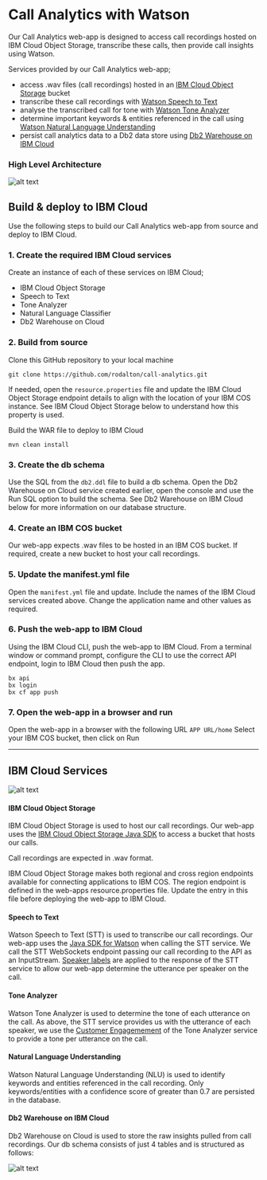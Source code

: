 # Call Analytics with Watson
Our Call Analytics web-app is designed to access call recordings hosted on IBM Cloud Object Storage, transcribe these calls, then provide call insights using Watson.

Services provided by our Call Analytics web-app;
- access .wav files (call recordings) hosted in an [IBM Cloud Object Storage](https://www.ibm.com/cloud/object-storage) bucket
- transcribe these call recordings with [Watson Speech to Text](https://www.ibm.com/watson/services/speech-to-text/)
- analyse the transcribed call for tone with [Watson Tone Analyzer](https://www.ibm.com/watson/services/tone-analyzer/)
- determine important keywords & entities referenced in the call using [Watson Natural Language Understanding](https://www.ibm.com/watson/services/natural-language-understanding/)
- persist call analytics data to a Db2 data store using [Db2 Warehouse on IBM Cloud](https://www.ibm.com/cloud/db2-warehouse-on-cloud)

### High Level Architecture
![alt text](https://ibm.box.com/shared/static/lgzjxw7wdy2aaz2l621csdvf5u4kgtc5.jpg "High level architecture")

## Build & deploy to IBM Cloud
Use the following steps to build our Call Analytics web-app from source and deploy to IBM Cloud.

### 1. Create the required IBM Cloud services
Create an instance of each of these services on IBM Cloud;
- IBM Cloud Object Storage
- Speech to Text
- Tone Analyzer
- Natural Language Classifier
- Db2 Warehouse on Cloud

### 2. Build from source
Clone this GitHub repository to your local machine
```
git clone https://github.com/rodalton/call-analytics.git
```

If needed, open the `resource.properties` file and update the IBM Cloud Object Storage endpoint details to align with the location of your IBM COS instance. See IBM Cloud Object Storage below to understand how this property is used.

Build the WAR file to deploy to IBM Cloud
```
mvn clean install
```
### 3. Create the db schema
Use the SQL from the `db2.ddl` file to build a db schema. Open the Db2 Warehouse on Cloud service created earlier, open the console and use the Run SQL option to build the schema. See Db2 Warehouse on IBM Cloud below for more information on our database structure.

### 4. Create an IBM COS bucket
Our web-app expects .wav files to be hosted in an IBM COS bucket. If required, create a new bucket to host your call recordings.

### 5. Update the manifest.yml file
Open the `manifest.yml` file and update. Include the names of the IBM Cloud services created above. Change the application name and other values as required.

### 6. Push the web-app to IBM Cloud
Using the IBM Cloud CLI, push the web-app to IBM Cloud. From a terminal window or command prompt, configure the CLI to use the correct API endpoint, login to IBM Cloud then push the app.
```
bx api
bx login
bx cf app push
```
### 7. Open the web-app in a browser and run
Open the web-app in a browser with the following URL `APP URL/home`
Select your IBM COS bucket, then click on Run

---
## IBM Cloud Services
![alt text](https://ibm.box.com/shared/static/jwfhwkvs87vbw53peq6j78p98uc17xzk.png "Sequence Diagram")

#### IBM Cloud Object Storage
IBM Cloud Object Storage is used to host our call recordings. Our web-app uses the [IBM Cloud Object Storage Java SDK](https://github.com/IBM/ibm-cos-sdk-java) to access a bucket that hosts our calls.

Call recordings are expected in .wav format.

IBM Cloud Object Storage makes both regional and cross region endpoints available for connecting applications to IBM COS. The region endpoint is defined in the web-apps resource.properties file. Update the entry in this file before deploying the web-app to IBM Cloud.

#### Speech to Text
Watson Speech to Text (STT) is used to transcribe our call recordings. Our web-app uses the [Java SDK for Watson](https://github.com/watson-developer-cloud/java-sdk) when calling the STT service. We call the STT WebSockets endpoint passing our call recording to the API as an InputStream. [Speaker labels](https://console.bluemix.net/docs/services/speech-to-text/output.html#output) are applied to the response of the STT service to allow our web-app determine the utterance per speaker on the call.  

#### Tone Analyzer
Watson Tone Analyzer is used to determine the tone of each utterance on the call. As above, the STT service provides us with the utterance of each speaker, we use the [Customer Engagemement](https://console.bluemix.net/docs/services/tone-analyzer/using-tone-chat.html#using-the-customer-engagement-endpoint) of the Tone Analyzer service to provide a tone per utterance on the call.  

#### Natural Language Understanding
Watson Natural Language Understanding (NLU) is used to identify keywords and entities referenced in the call recording. Only keywords/entities with a confidence score of greater than 0.7 are persisted in the database.

#### Db2 Warehouse on IBM Cloud
Db2 Warehouse on Cloud is used to store the raw insights pulled from call recordings. Our db schema consists of just 4 tables and is structured as follows:

![alt text](https://ibm.box.com/shared/static/besjmwa5p5ixou2q247g51cwetyaol39.png "DB Schema")
